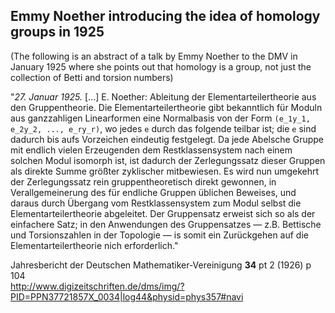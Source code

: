 ## Emmy Noether introducing the idea of homology groups in 1925

(The following is an abstract of a talk by Emmy Noether to the DMV in January 1925 where she points out that homology is a group, not just the collection of Betti and torsion numbers)


"_27. Januar 1925._ [...] E. Noether: Ableitung der Elementarteilertheorie aus den Gruppentheorie. Die Elementarteilertheorie gibt bekanntlich für Moduln aus ganzzahligen Linearformen eine Normalbasis von der Form `(e_1y_1, e_2y_2, ..., e_ry_r)`, wo jedes `e` durch das folgende teilbar ist; die `e` sind dadurch bis aufs Vorzeichen eindeutig festgelegt. Da jede Abelsche Gruppe mit endlich vielen Erzeugenden dem Restklassensystem nach einem solchen Modul isomorph ist, ist dadurch der Zerlegungssatz dieser Gruppen als direkte Summe größter zyklischer mitbewiesen. Es wird nun umgekehrt der Zerlegungssatz rein gruppentheoretisch direkt gewonnen, in Verallgemeinerung des für endliche Gruppen üblichen Beweises, und daraus durch Übergang vom Restklassensystem zum Modul selbst die Elementarteilertheorie abgeleitet. Der Gruppensatz erweist sich so als der einfachere Satz; in den Anwendungen des Gruppensatzes — z.B. Bettische und Torsionszahlen in der Topologie — is somit ein Zurückgehen auf die Elementarteilertheorie nich erforderlich."

Jahresbericht der Deutschen Mathematiker-Vereinigung **34** pt 2 (1926) p 104</br>
<http://www.digizeitschriften.de/dms/img/?PID=PPN37721857X_0034|log44&physid=phys357#navi>
